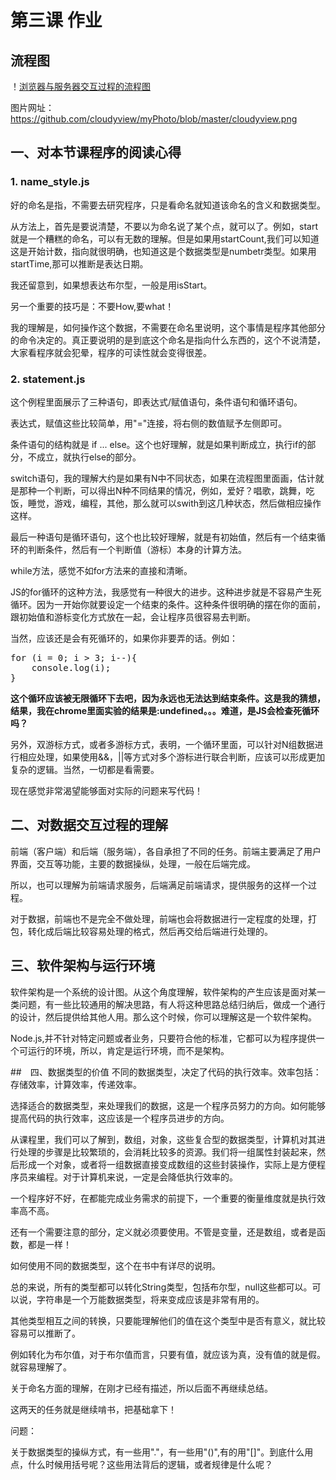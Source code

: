 # 第三课 作业

## 流程图
！[浏览器与服务器交互过程的流程图](https://github.com/cloudyview/myPhoto/blob/master/cloudyview.png)

图片网址：https://github.com/cloudyview/myPhoto/blob/master/cloudyview.png

## 一、对本节课程序的阅读心得

### 1. name_style.js

好的命名是指，不需要去研究程序，只是看命名就知道该命名的含义和数据类型。

从方法上，首先是要说清楚，不要以为命名说了某个点，就可以了。例如，start就是一个糟糕的命名，可以有无数的理解。但是如果用startCount,我们可以知道这是开始计数，指向就很明确，也知道这是个数据类型是numbetr类型。如果用startTime,那可以推断是表达日期。

我还留意到，如果想表达布尔型，一般是用isStart。

另一个重要的技巧是：不要How,要what！

我的理解是，如何操作这个数据，不需要在命名里说明，这个事情是程序其他部分的命令决定的。真正要说明的是到底这个命名是指向什么东西的，这个不说清楚，大家看程序就会犯晕，程序的可读性就会变得很差。

### 2. statement.js

这个例程里面展示了三种语句，即表达式/赋值语句，条件语句和循环语句。

表达式，赋值这些比较简单，用"="连接，将右侧的数值赋予左侧即可。

条件语句的结构就是 if ... else。这个也好理解，就是如果判断成立，执行if的部分，不成立，就执行else的部分。

switch语句，我的理解大约是如果有N中不同状态，如果在流程图里面画，估计就是那种一个判断，可以得出N种不同结果的情况，例如，爱好？唱歌，跳舞，吃饭，睡觉，游戏，编程，其他，那么就可以swith到这几种状态，然后做相应操作这样。

最后一种语句是循环语句，这个也比较好理解，就是有初始值，然后有一个结束循环的判断条件，然后有一个判断值（游标）本身的计算方法。

while方法，感觉不如for方法来的直接和清晰。

JS的for循环的这种方法，我感觉有一种很大的进步。这种进步就是不容易产生死循环。因为一开始你就要设定一个结束的条件。这种条件很明确的摆在你的面前，跟初始值和游标变化方式放在一起，会让程序员很容易去判断。

当然，应该还是会有死循环的，如果你非要弄的话。例如：
<pre>for (i = 0; i > 3; i--){
    console.log(i);
}
</pre>

**这个循环应该被无限循环下去吧，因为永远也无法达到结束条件。这是我的猜想，结果，我在chrome里面实验的结果是:undefined。。。难道，是JS会检查死循环吗？**

另外，双游标方式，或者多游标方式，表明，一个循环里面，可以针对N组数据进行相应处理，如果使用&&，||等方式对多个游标进行联合判断，应该可以形成更加复杂的逻辑。当然，一切都是看需要。

现在感觉非常渴望能够面对实际的问题来写代码！

## 二、对数据交互过程的理解

前端（客户端）和后端（服务端），各自承担了不同的任务。前端主要满足了用户界面，交互等功能，主要的数据操纵，处理，一般在后端完成。

所以，也可以理解为前端请求服务，后端满足前端请求，提供服务的这样一个过程。

对于数据，前端也不是完全不做处理，前端也会将数据进行一定程度的处理，打包，转化成后端比较容易处理的格式，然后再交给后端进行处理的。

## 三、软件架构与运行环境

软件架构是一个系统的设计图。从这个角度理解，软件架构的产生应该是面对某一类问题，有一些比较通用的解决思路，有人将这种思路总结归纳后，做成一个通行的设计，然后提供给其他人用。那么这个时候，你可以理解这是一个软件架构。

Node.js,并不针对特定问题或者业务，只要符合他的标准，它都可以为程序提供一个可运行的环境，所以，肯定是运行环境，而不是架构。

##　四、数据类型的价值
不同的数据类型，决定了代码的执行效率。效率包括：存储效率，计算效率，传递效率。

选择适合的数据类型，来处理我们的数据，这是一个程序员努力的方向。如何能够提高代码的执行效率，这应该是一个程序员进步的方向。

从课程里，我们可以了解到，数组，对象，这些复合型的数据类型，计算机对其进行处理的步骤是比较繁琐的，会消耗比较多的资源。我们将一组属性封装起来，然后形成一个对象，或者将一组数据直接变成数组的这些封装操作，实际上是方便程序员来编程。对于计算机来说，一定是会降低执行效率的。

一个程序好不好，在都能完成业务需求的前提下，一个重要的衡量维度就是执行效率高不高。

还有一个需要注意的部分，定义就必须要使用。不管是变量，还是数组，或者是函数，都是一样！

如何使用不同的数据类型，这个在书中有详尽的说明。

总的来说，所有的类型都可以转化String类型，包括布尔型，null这些都可以。可以说，字符串是一个万能数据类型，将来变成应该是非常有用的。

其他类型相互之间的转换，只要能理解他们的值在这个类型中是否有意义，就比较容易可以推断了。

例如转化为布尔值，对于布尔值而言，只要有值，就应该为真，没有值的就是假。就容易理解了。

关于命名方面的理解，在刚才已经有描述，所以后面不再继续总结。

这两天的任务就是继续啃书，把基础拿下！

问题：

关于数据类型的操纵方式，有一些用"."，有一些用"()",有的用"[]"。到底什么用点，什么时候用括号呢？这些用法背后的逻辑，或者规律是什么呢？
